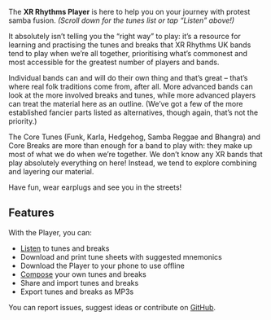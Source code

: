 The **XR Rhythms Player** is here to help you on your journey with protest samba fusion. *(Scroll down for the tunes list or tap “Listen” above!)*

It absolutely isn’t telling you the “right way” to play: it’s a resource for learning and practising the tunes and breaks that XR Rhythms UK bands tend to play when we’re all together, prioritising what’s commonest and most accessible for the greatest number of players and bands.

Individual bands can and will do their own thing and that’s great – that’s where real folk traditions come from, after all. More advanced bands can look at the more involved breaks and tunes, while more advanced players can treat the material here as an outline. (We’ve got a few of the more established fancier parts listed as alternatives, though again, that’s not the priority.)

The Core Tunes (Funk, Karla, Hedgehog, Samba Reggae and Bhangra) and Core Breaks are more than enough for a band to play with: they make up most of what we do when we’re together. We don’t know any XR bands that play absolutely everything on here! Instead, we tend to explore combining and layering our material.

Have fun, wear earplugs and see you in the streets!

## Features
With the Player, you can:

- [Listen](/#/listen) to tunes and breaks
- Download and print tune sheets with suggested mnemonics
- Download the Player to your phone to use offline
- [Compose](/#/compose) your own tunes and breaks
- Share and import tunes and breaks
- Export tunes and breaks as MP3s

You can report issues, suggest ideas or contribute on [GitHub](https://github.com/xrrhythmsuk/xruk-player/issues).

